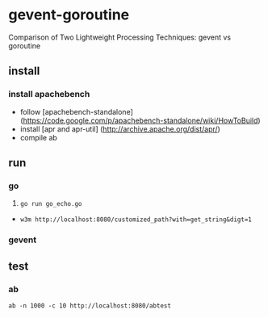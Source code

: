 # gevent-goroutine
Comparison of Two Lightweight Processing Techniques: gevent vs goroutine

## install
### install apachebench
* follow [apachebench-standalone] (https://code.google.com/p/apachebench-standalone/wiki/HowToBuild)
* install [apr and apr-util] (http://archive.apache.org/dist/apr/)
* compile ab

## run
### go
1. `go run go_echo.go`
- `w3m http://localhost:8080/customized_path?with=get_string&digt=1`

### gevent

## test
### ab
`ab -n 1000 -c 10 http://localhost:8080/abtest`
